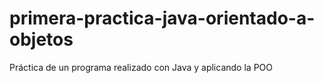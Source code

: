 # primera-practica-java-orientado-a-objetos
Práctica de un programa realizado con Java y aplicando la POO
